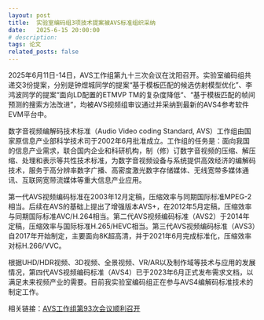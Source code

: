 ```yaml
---
layout: post
title:  实验室编码组3项技术提案被AVS标准组织采纳
date:   2025-6-15 20:00:00
# description:
tags: 论文
related_posts: false
---
```


2025年6月11日-14日，AVS工作组第九十三次会议在沈阳召开。实验室编码组共递交3份提案，分别是钟煜城同学的提案“基于模板匹配的候选仿射模型优化”、李鸿波同学的提案“面向LD配置的ETMVP TM的复杂度降低“、“基于模板匹配的帧间预测的搜索方法改进”，均被AVS视频组审议通过并采纳到最新的AVS4参考软件EVM平台中。

数字音视频编解码技术标准（Audio Video coding Standard, AVS）工作组由国家原信息产业部科学技术司于2002年6月批准成立。工作组的任务是：面向我国的信息产业需求，联合国内企业和科研机构，制（修）订数字音视频的压缩、解压缩、处理和表示等共性技术标准，为数字音视频设备与系统提供高效经济的编解码技术，服务于高分辨率数字广播、高密度激光数字存储媒体、无线宽带多媒体通讯、互联网宽带流媒体等重大信息产业应用。

第一代AVS视频编码标准在2003年12月定稿，压缩效率与同期国际标准MPEG-2相当。后续在AVS的基础上提出了增强版本AVS+，在2012年5月定稿，压缩效率与同期国际标准AVC/H.264相当。第二代AVS视频编码标准（AVS2）于2014年定稿，压缩效率与国际标准H.265/HEVC相当。第三代AVS视频编码标准（AVS3）自2017年开始制定，主要面向8K超高清，并于2021年6月完成标准化，压缩效率对标H.266/VVC。

根据UHD/HDR视频、3D视频、全景视频、VR/AR以及制作域等技术与应用的发展情况，第四代AVS视频编码标准（AVS4）已于2023年6月正式发布需求文档，以满足未来视频产业的需要。目前我实验室编码组正在参与AVS4编解码标准技术的制定工作。

相关链接：[AVS工作组第93次会议顺利召开](https://mp.weixin.qq.com/s/d8sRoS4gzAO-MKGTX_0dCg)
